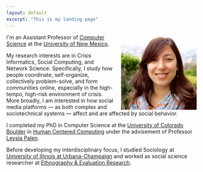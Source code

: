 ```yaml
---
layout: default
excerpt: "This is my landing page"
---
```

<img src="assets/prof_head.jpg" alt="headshot" style="width: 200px; margin-left: 20px;" align="right"/>

I'm an Assistant Professor of [Computer Science](http://cs.unm.edu/) at the [University of New Mexico](http://unm.edu).

My research interests are in Crisis Informatics, Social Computing, and Network Science. Specifically, I study how people coordinate, self-organize, collectively problem-solve, and form communities online, especially in the high-tempo, high-risk environment of crisis. More broadly, I am interested in how social media platforms — as both complex and sociotechnical systems — affect and are affected by social behavior.

I completed my PhD in Computer Science at the [University of Colorado Boulder](http://colorado.edu) in [Human Centered Computing](http://hcc.colorado.edu) under the advisement of Professor [Leysia Palen](http://cmci.colorado.edu/~palen/).

Before developing my interdisciplinary focus, I studied Sociology at [University of Illinois at Urbana-Champaign](http://illinois.edu/) and worked as social science researcher at [Ethnography & Evaluation Research](http://www.colorado.edu/eer/).
